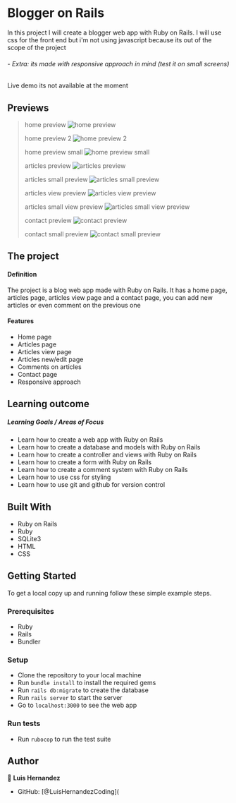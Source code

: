 # Blogger on Rails

In this project I will create a blogger web app with Ruby on Rails. I will use css for the front end but i'm not using javascript because its out of the scope of the project

###### - Extra: its made with responsive approach in mind (test it on small screens)

Live demo its not available at the moment

## Previews
> home preview
![home preview](public/assets/previews/home-preview-1.png)
>
> home preview 2
![home preview 2](public/assets/previews/home-preview-2.png)
>
> home preview small
![home preview small](public/assets/previews/home-small-preview.png)
>
> articles preview
![articles preview](public/assets/previews/articles-preview-1.png)
>
> articles small preview
![articles small preview](public/assets/previews/articles-small-preview.png)
>
> articles view preview
![articles view preview](public/assets/previews/articles-view-preview.png)
>
> articles small view preview
![articles small view preview](public/assets/previews/articles-view-small-preview.png)
>
> contact preview
![contact preview](public/assets/previews/contact-preview.png)
>
> contact small preview
![contact small preview](public/assets/previews/contact-small-preview.png)
>

## The project

#### Definition

The project is a blog web app made with Ruby on Rails. It has a home page, articles page, articles view page and a contact page, you can add new articles or even comment on the previous one

#### Features

- Home page
- Articles page
- Articles view page
- Articles new/edit page
- Comments on articles
- Contact page
- Responsive approach

## Learning outcome

##### Learning Goals / Areas of Focus

- Learn how to create a web app with Ruby on Rails
- Learn how to create a database and models with Ruby on Rails
- Learn how to create a controller and views with Ruby on Rails
- Learn how to create a form with Ruby on Rails
- Learn how to create a comment system with Ruby on Rails
- Learn how to use css for styling
- Learn how to use git and github for version control

## Built With

- Ruby on Rails
- Ruby
- SQLite3
- HTML
- CSS

## Getting Started

To get a local copy up and running follow these simple example steps.

### Prerequisites

- Ruby
- Rails
- Bundler

### Setup

- Clone the repository to your local machine
- Run `bundle install` to install the required gems
- Run `rails db:migrate` to create the database
- Run `rails server` to start the server
- Go to `localhost:3000` to see the web app

### Run tests

- Run `rubocop` to run the test suite

## Author

👤 **Luis Hernandez**

- GitHub: [@LuisHernandezCoding](
